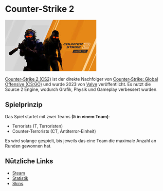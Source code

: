 # Counter-Strike 2

![Counter Strike 2](resources/images/ex1_1.jpeg)

[Counter-Strike 2 (CS2)](https://www.counter-strike.net/cs2) ist der direkte Nachfolger von [Counter-Strike: Global Offensive (CS:GO)](https://en.wikipedia.org/wiki/Counter-Strike:_Global_Offensive) und wurde 2023 von [Valve](https://www.valvesoftware.com/de/) veröffentlicht. Es nutzt die Source 2 Engine, wodurch Grafik, Physik und Gameplay verbessert wurden.


## Spielprinzip

Das Spiel startet mit zwei Teams **(5 in einem Team)**:
+ Terrorists (T, Terroristen)
+ Counter-Terrorists (CT, Antiterror-Einheit)

Es wird solange gespielt, bis jeweils das eine Team die maximale Anzahl an Runden gewonnen hat.

## Nützliche Links
+ [Steam](https://store.steampowered.com/app/730/CounterStrike_2/)
+ [Statistik](https://csstats.gg/de)
+ [Skins](https://skinport.com/de/)


